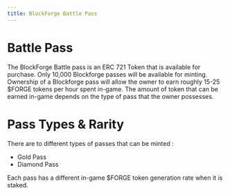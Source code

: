 ```yaml
---
title: BlockForge Battle Pass
---
```

# Battle Pass

The BlockForge Battle pass is an ERC 721 Token that is available for purchase. Only 10,000 Blockforge passes will be available for minting. Ownership of a Blockforge pass will allow the owner to earn roughly 15-25 $FORGE tokens per hour spent in-game. The amount of token that can be earned in-game depends on the type of pass that the owner possesses.

# Pass Types & Rarity

There are to different types of passes that can be minted :
* Gold Pass
* Diamond Pass

Each pass has a different in-game $FORGE token generation rate when it is staked.


<!--
* [Number](https://en.wikipedia.org/wiki/Number)
* [Increment and decrement operators](https://en.wikipedia.org/wiki/Increment_and_decrement_operators) -->
